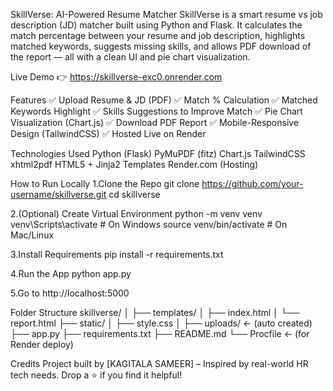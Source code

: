  SkillVerse: AI-Powered Resume Matcher
SkillVerse is a smart resume vs job description (JD) matcher built using Python and Flask. It calculates the match percentage between your resume and job description, highlights matched keywords, suggests missing skills, and allows PDF download of the report — all with a clean UI and pie chart visualization.

 Live Demo
👉 https://skillverse-exc0.onrender.com

Features
✅ Upload Resume & JD (PDF)
✅ Match % Calculation
✅ Matched Keywords Highlight
✅ Skills Suggestions to Improve Match
✅ Pie Chart Visualization (Chart.js)
✅ Download PDF Report
✅ Mobile-Responsive Design (TailwindCSS)
✅ Hosted Live on Render

Technologies Used
Python (Flask)
PyMuPDF (fitz)
Chart.js
TailwindCSS
xhtml2pdf
HTML5 + Jinja2 Templates
Render.com (Hosting)

How to Run Locally
1.Clone the Repo
git clone https://github.com/your-username/skillverse.git
cd skillverse

2.(Optional) Create Virtual Environment
python -m venv venv
venv\Scripts\activate  # On Windows
source venv/bin/activate  # On Mac/Linux

3.Install Requirements
pip install -r requirements.txt

4.Run the App
python app.py

5.Go to
http://localhost:5000

Folder Structure
skillverse/
│
├── templates/
│   ├── index.html
│   └── report.html
├── static/
│   ├── style.css
│
├── uploads/          ← (auto created)
├── app.py
├── requirements.txt
├── README.md
└── Procfile          ← (for Render deploy)

Credits
Project built by [KAGITALA SAMEER] – Inspired by real-world HR tech needs.
Drop a ⭐ if you find it helpful!
